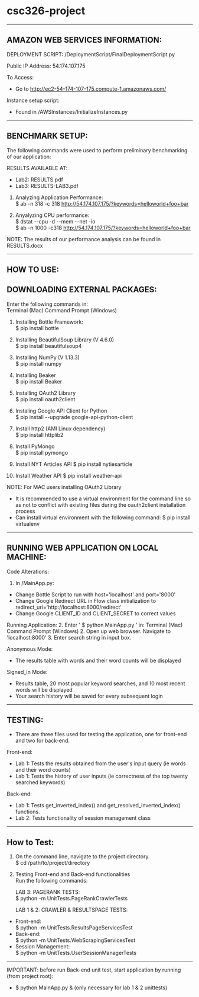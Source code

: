 # csc326-project

-------------------------------------------------
AMAZON WEB SERVICES INFORMATION:
-------------------------------------------------
DEPLOYMENT SCRIPT: /DeploymentScript/FinalDeploymentScript.py

Public IP Address: 54.174.107.175

To Access:
- Go to http://ec2-54-174-107-175.compute-1.amazonaws.com/

Instance setup script:
- Found in /AWSInstances/InitializeInstances.py

-------------------------------------------------
BENCHMARK SETUP:
-------------------------------------------------
The following commands were used to perform preliminary
benchmarking of our application:

RESULTS AVAILABLE AT:
- Lab2: RESULTS.pdf
- Lab3: RESULTS-LAB3.pdf

1. Analyzing Application Performance: <br>
  $ ab -n 318 -c 318 http://54.174.107.175/?keywords=helloworld+foo+bar

2. Anyalyzing CPU performance: <br>
  $ dstat --cpu -d --mem --net -io <br>
  $ ab -n 1000 -c318 http://54.174.107.175/?keywords=helloworld+foo+bar

NOTE: The results of our performance analysis can be found in RESULTS.docx

-------------------------------------------------
HOW TO USE:
-------------------------------------------------
DOWNLOADING EXTERNAL PACKAGES:
-------------------------------------------------
Enter the following commands in:<br>
  Terminal (Mac)
  Command Prompt (Windows)

1. Installing Bottle Framework:<br>
   $ pip install bottle

2. Installing BeautifulSoup Library (V 4.6.0)<br>
   $ pip install beautifulsoup4

3. Installing NumPy (V 1.13.3)<br>
   $ pip install numpy

4. Installing Beaker<br>
   $ pip install Beaker

5. Installing OAuth2 Library <br>
   $ pip install oauth2client

6. Instaling Google API Client for Python<br>
   $ pip install --upgrade google-api-python-client

5. Install http2 (AMI Linux dependency)<br>
   $ pip install httplib2

6. Install PyMongo <br>
    $ pip install pymongo
   
7. Install NYT Articles API
    $ pip install nytiesarticle

8. Install Weather API
    $ pip install weather-api
    
NOTE: For MAC users installing OAuth2 Library
- It is recommended to use a virtual environment for the command line
so as not to conflict with existing files during the oauth2client installation
process
- Can install virtual environment with the following command:
   $ pip install virtualenv

-------------------------------------------------
RUNNING WEB APPLICATION ON LOCAL MACHINE:
-------------------------------------------------
Code Alterations:
1. In /MainApp.py:
  - Change Bottle Script to run with host='localhost' and port='8000'
  - Change Google Redirect URL in Flow class initialization to redirect_uri='http://localhost:8000/redirect'
  - Change Google CLIENT_ID and CLIENT_SECRET to correct values

Running Application:
2. Enter ' $ python MainApp.py ' in:
  Terminal (Mac)
  Command Prompt (Windows)
2. Open up web browser. Navigate to 'localhost:8000'
3. Enter search string in input box.

Anonymous Mode:
  - The results table with words and their word counts will be displayed

Signed_in Mode:
  - Results table, 20 most popular keyword searches, and 10 most recent words will be displayed
  - Your search history will be saved for every subsequent login

-------------------------------------------------
TESTING:
-------------------------------------------------
- There are three files used for testing the application, one for front-end and
two for back-end.

Front-end:
- Lab 1: Tests the results obtained from the user's input query
    (ie words and their word counts)
- Lab 1: Tests the history of user inputs
    (ie correctness of the top twenty searched keywords)

Back-end:
- Lab 1: Tests get_inverted_index() and get_resolved_inverted_index() functions.
- Lab 2: Tests functionality of session management class
------------------------------------------------
How to Test:
------------------------------------------------
1. On the command line, navigate to the project directory.<br>
    $ cd /path/to/project/directory
2. Testing Front-end and Back-end functionalities<br>
   Run the following commands:
   
   LAB 3: PAGERANK TESTS: <br>
   $ python -m UnitTests.PageRankCrawlerTests
   
   LAB 1 & 2: CRAWLER & RESULTSPAGE TESTS: <br>
-  Front-end:<br>
    $ python -m UnitTests.ResultsPageServicesTest
-  Back-end:<br>
    $ python -m UnitTests.WebScrapingServicesTest
-  Session Management:<br>
    $ python -m UnitTests.UserSessionManagerTests
-----------------------------------------
IMPORTANT: before run Back-end unit test, start application by running (from project root):
- $ python MainApp.py & (only necessary for lab 1 & 2 unittests)
